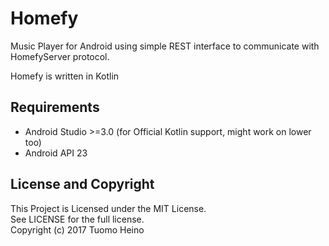 # Homefy
Music Player for Android using simple REST interface to communicate with
HomefyServer protocol.

Homefy is written in Kotlin

## Requirements

 - Android Studio >=3.0 (for Official Kotlin support, might work on lower too)
 - Android API 23


## License and Copyright
 This Project is Licensed under the MIT License.  
 See LICENSE for the full license.  
 Copyright (c) 2017 Tuomo Heino
